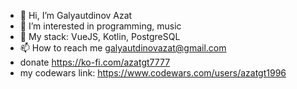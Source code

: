 - 👋 Hi, I’m Galyautdinov Azat
- 👀 I’m interested in programming, music
- 🌱 My stack: VueJS, Kotlin, PostgreSQL
- 📫 How to reach me galyautdinovazat@gmail.com
- donate https://ko-fi.com/azatgt7777
- my codewars link: https://www.codewars.com/users/azatgt1996

<!---
azatgt1996/azatgt1996 is a ✨ special ✨ repository because its `README.md` (this file) appears on your GitHub profile.
You can click the Preview link to take a look at your changes.

- 💞️ I’m looking to collaborate on ...
--->
